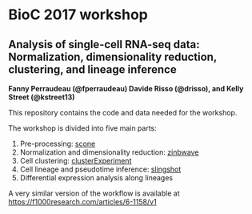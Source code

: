 # BioC 2017 workshop
## Analysis of single-cell RNA-seq data: Normalization, dimensionality reduction, clustering, and lineage inference
__Fanny Perraudeau (@fperraudeau) Davide Risso (@drisso), and Kelly Street (@kstreet13)__

This repository contains the code and data needed for the workshop.

The workshop is divided into five main parts:

1. Pre-processing: [scone](https://github.com/YosefLab/scone)
2. Normalization and dimensionality reduction: [zinbwave](https://github.com/drisso/zinbwave)
3. Cell clustering: [clusterExperiment](https://github.com/epurdom/clusterExperiment)
4. Cell lineage and pseudotime inference: [slingshot](https://github.com/kstreet13/slingshot)
5. Differential expression analysis along lineages

A very similar version of the workflow is available at https://f1000research.com/articles/6-1158/v1
